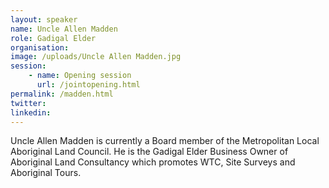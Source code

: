```yaml
---
layout: speaker
name: Uncle Allen Madden
role: Gadigal Elder
organisation: 
image: /uploads/Uncle Allen Madden.jpg
session: 
    - name: Opening session
      url: /jointopening.html
permalink: /madden.html
twitter: 
linkedin:
---
```

Uncle Allen Madden is currently a Board member of the Metropolitan Local Aboriginal Land Council. He is the Gadigal Elder Business Owner of Aboriginal Land Consultancy which promotes WTC, Site Surveys and Aboriginal Tours.